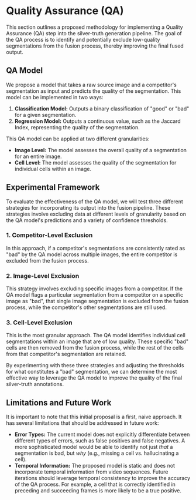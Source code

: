 # Quality Assurance (QA)

This section outlines a proposed methodology for implementing a Quality Assurance (QA) step into the silver-truth generation pipeline. The goal of the QA process is to identify and potentially exclude low-quality segmentations from the fusion process, thereby improving the final fused output.

## QA Model

We propose a model that takes a raw source image and a competitor's segmentation as input and predicts the quality of the segmentation. This model can be implemented in two ways:

1.  **Classification Model:** Outputs a binary classification of "good" or "bad" for a given segmentation.
2.  **Regression Model:** Outputs a continuous value, such as the Jaccard Index, representing the quality of the segmentation.

This QA model can be applied at two different granularities:

*   **Image Level:** The model assesses the overall quality of a segmentation for an entire image.
*   **Cell Level:** The model assesses the quality of the segmentation for individual cells within an image.

## Experimental Framework

To evaluate the effectiveness of the QA model, we will test three different strategies for incorporating its output into the fusion pipeline. These strategies involve excluding data at different levels of granularity based on the QA model's predictions and a variety of confidence thresholds.

### 1. Competitor-Level Exclusion

In this approach, if a competitor's segmentations are consistently rated as "bad" by the QA model across multiple images, the entire competitor is excluded from the fusion process.

### 2. Image-Level Exclusion

This strategy involves excluding specific images from a competitor. If the QA model flags a particular segmentation from a competitor on a specific image as "bad", that single image segmentation is excluded from the fusion process, while the competitor's other segmentations are still used.

### 3. Cell-Level Exclusion

This is the most granular approach. The QA model identifies individual cell segmentations within an image that are of low quality. These specific "bad" cells are then removed from the fusion process, while the rest of the cells from that competitor's segmentation are retained.

By experimenting with these three strategies and adjusting the thresholds for what constitutes a "bad" segmentation, we can determine the most effective way to leverage the QA model to improve the quality of the final silver-truth annotations.

## Limitations and Future Work

It is important to note that this initial proposal is a first, naive approach. It has several limitations that should be addressed in future work:

*   **Error Types:** The current model does not explicitly differentiate between different types of errors, such as false positives and false negatives. A more sophisticated model would be able to identify not just *that* a segmentation is bad, but *why* (e.g., missing a cell vs. hallucinating a cell).
*   **Temporal Information:** The proposed model is static and does not incorporate temporal information from video sequences. Future iterations should leverage temporal consistency to improve the accuracy of the QA process. For example, a cell that is correctly identified in preceding and succeeding frames is more likely to be a true positive.
